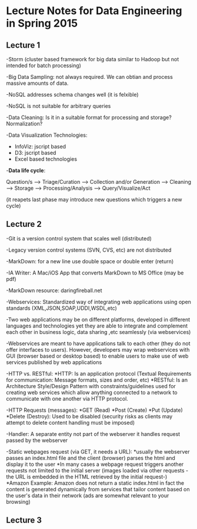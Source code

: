 # Lecture Notes for Data Engineering in Spring 2015

## Lecture 1

-Storm (cluster based framework for big data similar to Hadoop but not intended for batch processing)

-Big Data Sampling: not always required. We can obtian and process massive amounts of data.

-NoSQL addresses schema changes well (it is felxible)

-NoSQL is not suitable for arbitrary queries

-Data Cleaning: Is it in a suitable format for processing and storage? Normalization?

-Data Visualization Technologies:

* InfoViz: jscript based
* D3: jscript based
* Excel based technologies

-__Data life cycle__:

Question/s --> Triage/Curation --> Collection and/or Generation --> Cleaning --> Storage --> Processing/Analysis --> Query/Visualize/Act

(it reapets last phase may introduce new questions which triggers a new cycle)

## Lecture 2

-Git is a version control system that scales well (distributed)

-Legacy version control systems (SVN, CVS, etc) are not distributed

-MarkDown: for a new line use double space or double enter (return)

-IA Writer: A Mac/iOS App that converts MarkDown to MS Office (may be pdf)

-MarkDown resource: daringfireball.net

-Webservices: Standardized way of integrating web applications using open standards (XML,JSON,SOAP,UDDI,WSDL,etc)

-Two web applications may be on different platforms, developed in different languages and technologies yet they are able to integrate and complement each other in business logic, data sharing ,etc seamlessly (via webservices)

-Webservices are meant to have applications talk to each other (they do not offer interfaces to users). However, 
developers may wrap webservices with GUI (browser based or desktop based) to enable users to make use of web 
services published by web applications

-HTTP vs. RESTful:
*HTTP: Is an application protocol (Textual Requirements for communication: Message formats, sizes and order, etc)
*RESTful: Is an Architecture Style/Design Pattern with constraints/guidelines used for creating web services which 
allow anything connected to a network to communicate with one another via HTTP protocol.

-HTTP Requests (messages):
*GET (Read)
*Post (Create)
*Put (Update)
*Delete (Destroy): Used to be disabled (security risks as clients may attempt to delete content handling must be 
imposed)

-Handler: A separate entity not part of the webserver it handles request passed by the webserver

-Static webpages request (via GET, it needs a URL): 
*usually the webserver passes an index.html file and the client (browser) parses the html and display it to the 
user
*In many cases a webpage request triggers another requests not limited to the initial server (images loaded via 
other requests -the URL is embedded in the HTML retrieved by the initial request-)
*Amazon Example: Amazon does not return a static index.html in fact the content is generated dynamically from 
services that tailor content based on the user's data in their network (ads are somewhat relevant to your 
browsing)

## Lecture 3
